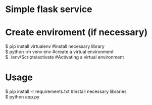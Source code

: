 
Simple flask service
======= 

Create enviroment (if necessary)
=======
$ pip install virtualenv #install necessary library   
$ python -m venv env #create a virtual environment  
$ .\env\Scripts\activate #Activating a virtual environment  

Usage
=======
$ pip install -r requirements.txt #install necessary libraries  
$ python app.py 






